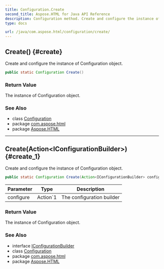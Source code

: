 ```yaml
---
title: Configuration.Create
second_title: Aspose.HTML for Java API Reference
description: Configuration method. Create and configure the instance of Configuration object
type: docs

url: /java/com.aspose.html/configuration/create/
---
```

## Create() {#create}

Create and configure the instance of Configuration object.

```java
public static Configuration Create()
```

### Return Value

The instance of Configuration object.

### See Also

* class [Configuration](../)
* package [com.aspose.html](../../../com.aspose.html/)
* package [Aspose.HTML](../../../)

---

## Create(Action&lt;IConfigurationBuilder&gt;) {#create_1}

Create and configure the instance of Configuration object.

```java
public static Configuration Create(Action<IConfigurationBuilder> configure)
```

| Parameter | Type | Description |
| --- | --- | --- |
| configure | Action`1 | The configuration builder |

### Return Value

The instance of Configuration object.

### See Also

* interface [IConfigurationBuilder](../../iconfigurationbuilder/)
* class [Configuration](../)
* package [com.aspose.html](../../../com.aspose.html/)
* package [Aspose.HTML](../../../)
